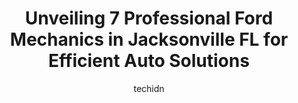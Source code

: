 ---
layout: ampstory
image: https://images.unsplash.com/photo-1608315397378-2c9895eade16?ixlib=rb-4.0.3&ixid=MnwxMjA3fDB8MHxwaG90by1wYWdlfHx8fGVufDB8fHx8&auto=format&fit=crop&w=640&h=853&q=80
author: techidn
featured: false
description: Searching for the finest Ford Mechanic in Jacksonville FL, USA? Look no further than the 7 best Ford Mechanic in the area, where youll find a team of highly qualified professionals ready to
title: Unveiling 7 Professional Ford Mechanics in Jacksonville FL for Efficient Auto Solutions
cover:
   title: Unveiling 7 Professional Ford Mechanics in Jacksonville FL for Efficient Auto Solutions
   subtitle: Rickpate
   background: https://images.unsplash.com/photo-1608315397378-2c9895eade16?ixlib=rb-4.0.3&ixid=MnwxMjA3fDB8MHxwaG90by1wYWdlfHx8fGVufDB8fHx8&auto=format&fit=crop&w=640&h=853&q=80

pages: 
 - layout: thirds
   top: <h1>#1 AutoNation Ford Orange Park</h1>
   bottom: "<p>I went to check out this Mustang knowing it was not the color I wanted but wanted to see how it drove. I ended up selling myself on it once I drove it.  Micah was incredi</p>"
   background: https://www.knot35.com/toplist/wp-content/uploads/2023/06/best-ford-mechanic-1-in-jacksonville-fl-1685831403.jpeg
   backgroundblur: true
 - layout: thirds
   top: <h1>#2 AutoNation Ford Jacksonville</h1>
   bottom: "<p>10720 Philips Hwy, Jacksonville, FL 32256, United States</p>"
   background: https://www.knot35.com/toplist/wp-content/uploads/2023/06/best-ford-mechanic-2-in-jacksonville-fl-1685831404.jpeg
   cta:
      link: https://www.knot35.com/toplist/unveiling-7-professional-ford-mechanics-in-jacksonville-fl-for-efficient-auto-solutions/
      text: Unveiling 7 Professional Ford Mechanics in Jacksonville FL for Efficient Auto Solutions
 - layout: thirds
   top: <h1>#3 AutoNation Ford Jacksonville Service Center</h1>
   bottom: "<p>10720 Philips Hwy Suite A, Jacksonville, FL 32256, United States</p>"
   background: https://www.knot35.com/toplist/wp-content/uploads/2023/06/best-ford-mechanic-3-in-jacksonville-fl-1685831404.jpeg
   cta:
      link: https://www.knot35.com/toplist/unveiling-7-professional-ford-mechanics-in-jacksonville-fl-for-efficient-auto-solutions/
      text: Unveiling 7 Professional Ford Mechanics in Jacksonville FL for Efficient Auto Solutions
 - layout: thirds
   top: <h1>#4 Ford Service Department</h1>
   bottom: "<p>9650 Atlantic Blvd, Jacksonville, FL 32225, United States</p>"
   background: https://images.unsplash.com/photo-1536745287225-21d689278fd1?ixlib=rb-4.0.3&ixid=MnwxMjA3fDB8MHxwaG90by1wYWdlfHx8fGVufDB8fHx8&auto=format&fit=crop&w=640&h=853&q=80
   cta:
      link: https://www.knot35.com/toplist/unveiling-7-professional-ford-mechanics-in-jacksonville-fl-for-efficient-auto-solutions/
      text: Unveiling 7 Professional Ford Mechanics in Jacksonville FL for Efficient Auto Solutions
 - layout: thirds
   top: <h1>#5 AutoNation Ford Lincoln Orange Park Service Center</h1>
   bottom: "<p>7700 Blanding Blvd Suite A, Jacksonville, FL 32244, United States</p>"
   background: https://images.unsplash.com/photo-1599422314077-f4dfdaa4cd09?ixlib=rb-4.0.3&ixid=MnwxMjA3fDB8MHxwaG90by1wYWdlfHx8fGVufDB8fHx8&auto=format&fit=crop&w=640&h=853&q=80
   cta:
      link: https://www.knot35.com/toplist/unveiling-7-professional-ford-mechanics-in-jacksonville-fl-for-efficient-auto-solutions/
      text: Unveiling 7 Professional Ford Mechanics in Jacksonville FL for Efficient Auto Solutions
 - layout: thirds
   top: <h1>#6 Duval Ford Service</h1>
   bottom: "<p>1616 Cassat Ave, Jacksonville, FL 32210, United States</p>"
   background: https://images.unsplash.com/photo-1496096265110-f83ad7f96608?ixlib=rb-4.0.3&ixid=MnwxMjA3fDB8MHxwaG90by1wYWdlfHx8fGVufDB8fHx8&auto=format&fit=crop&w=640&h=853&q=80
   cta:
      link: https://www.knot35.com/toplist/unveiling-7-professional-ford-mechanics-in-jacksonville-fl-for-efficient-auto-solutions/
      text: Unveiling 7 Professional Ford Mechanics in Jacksonville FL for Efficient Auto Solutions
 - layout: thirds
   top: <h1>#7 Duval Ford Quicklane</h1>
   bottom: "<p>1616 Cassat Ave, Jacksonville, FL 32210, United States</p>"
   background: https://images.unsplash.com/photo-1533998839656-76f5e4b2bccb?ixlib=rb-4.0.3&ixid=MnwxMjA3fDB8MHxwaG90by1wYWdlfHx8fGVufDB8fHx8&auto=format&fit=crop&w=640&h=853&q=80
   cta:
      link: https://www.knot35.com/toplist/unveiling-7-professional-ford-mechanics-in-jacksonville-fl-for-efficient-auto-solutions/
      text: Unveiling 7 Professional Ford Mechanics in Jacksonville FL for Efficient Auto Solutions
 - layout: thirds
   middle: Continue reading...
   background: https://images.unsplash.com/photo-1549241520-425e3dfc01cb?ixlib=rb-4.0.3&ixid=MnwxMjA3fDB8MHxwaG90by1wYWdlfHx8fGVufDB8fHx8&auto=format&fit=crop&w=640&h=853&q=80
   cta:
      link: https://www.knot35.com/toplist/unveiling-7-professional-ford-mechanics-in-jacksonville-fl-for-efficient-auto-solutions/
      text: Unveiling 7 Professional Ford Mechanics in Jacksonville FL for Efficient Auto Solutions
      
---